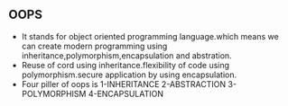 ## OOPS
- It stands for object oriented programming language.which means we can create modern programming using inheritance,polymorphism,encapsulation and abstration.
- Reuse of cord using inheritance.flexibility of code using polymorphism.secure application by using encapsulation.
- Four piller of oops is
   1-INHERITANCE
   2-ABSTRACTION
   3-POLYMORPHISM
   4-ENCAPSULATION
